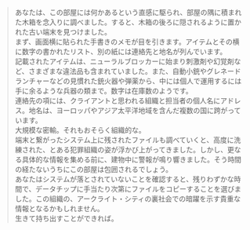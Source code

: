 > あなたは、この部屋には何かあるという直感に駆られ、部屋の隅に積まれた木箱を念入りに調べました。すると、木箱の後ろに隠されるように置かれた古い端末を見つけました。  
> まず、画面横に貼られた手書きのメモが目を引きます。アイテムとその横に数字の書かれたリスト、別の紙には連絡先と地名が列んでいます。  
> 記載されたアイテムは、ニューラルブロッカーに始まり刺激剤や幻覚剤など、さまざまな違法品も含まれていました。また、自動小銃やグレネードランチャーなどの見慣れた銃火器や弾薬から、中には個人で運用するには手に余るような兵器の類まで。数字は在庫数のようです。  
> 連絡先の項には、クライアントと思われる組織と担当者の個人名にアドレス。地名は、ヨーロッパやアジア太平洋地域を含んだ複数の国に跨がっています。  
> 大規模な密輸。それもおそらく組織的な。  
> 端末と繋がったシステム上に残されたファイルも調べていくと、高度に洗練された、とある犯罪組織の姿が浮かび上がってきました。しかし、更なる具体的な情報を集める前に、建物中に警報が鳴り響きました。そう時間の経たないうちにこの部屋は包囲されるでしょう。  
> あなたはシステムが落とされていないことを確認すると、残りわずかな時間で、データチップに手当たり次第にファイルをコピーすることを選びました。この組織の、アークライト・シティの裏社会での暗躍を示す貴重な情報となるかもしれません。  
> 生きて持ち出すことができれば。
